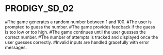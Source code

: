 # PRODIGY_SD_02
#The game generates a random number between 1 and 100.
#The user is prompted to guess the number.
#The game provides feedback if the guess is too low or too high.
#The game continues until the user guesses the correct number.
#The number of attempts is tracked and displayed once the user guesses correctly.
#Invalid inputs are handled gracefully with error messages.
